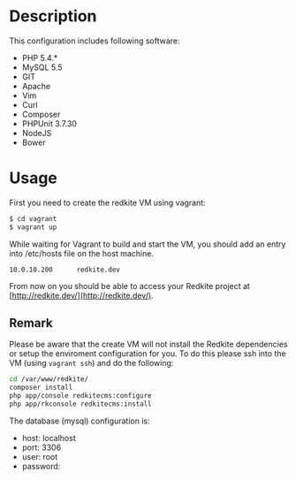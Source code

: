 # Description
This configuration includes following software:

* PHP 5.4.*
* MySQL 5.5
* GIT
* Apache
* Vim
* Curl
* Composer
* PHPUnit 3.7.30
* NodeJS
* Bower

# Usage

First you need to create the redkite VM using vagrant:
```Bash
$ cd vagrant
$ vagrant up
```

While waiting for Vagrant to build and start the VM, you should add an entry into /etc/hosts file on the host machine.
```
10.0.10.200      redkite.dev
```

From now on you should be able to access your Redkite project at [http://redkite.dev/](http://redkite.dev/).

## Remark

Please be aware that the create VM will not install the Redkite dependencies or setup the enviroment configuration for you.
To do this please ssh into the VM (using `vagrant ssh`) and do the following:
```Bash
cd /var/www/redkite/
composer install
php app/console redkitecms:configure
php app/rkconsole redkitecms:install
```

The database (mysql) configuration is:
- host: localhost
- port: 3306
- user: root
- password:
